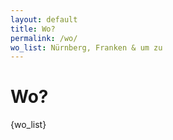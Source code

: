 ```yaml
---
layout: default
title: Wo?
permalink: /wo/
wo_list: Nürnberg, Franken & um zu
---
```


# Wo?

{wo_list}

